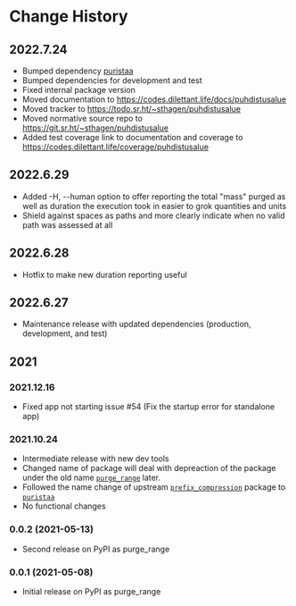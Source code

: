 # Change History

## 2022.7.24

* Bumped dependency [puristaa](https://pypi.python.org/pypi/puristaa/)
* Bumped dependencies for development and test
* Fixed internal package version
* Moved documentation to https://codes.dilettant.life/docs/puhdistusalue
* Moved tracker to https://todo.sr.ht/~sthagen/puhdistusalue
* Moved normative source repo to https://git.sr.ht/~sthagen/puhdistusalue
* Added test coverage link to documentation and coverage to https://codes.dilettant.life/coverage/puhdistusalue

## 2022.6.29

* Added -H, --human option to offer reporting the total "mass" purged as well as duration the execution took in easier to grok quantities and units
* Shield against spaces as paths and more clearly indicate when no valid path was assessed at all

## 2022.6.28

* Hotfix to make new duration reporting useful

## 2022.6.27

* Maintenance release with updated dependencies (production, development, and test)

## 2021
### 2021.12.16

* Fixed app not starting issue #54 (Fix the startup error for standalone app)

### 2021.10.24

* Intermediate release with new dev tools
* Changed name of package will deal with depreaction of the package under the old name [`purge_range`](https://pypi.org/project/purge-range/) later.
* Followed the name change of upstream [`prefix_compression`](https://pypi.org/project/prefix-compression/) package to [`puristaa`](https://pypi.org/project/puristaa/)
* No functional changes

### 0.0.2 (2021-05-13)

* Second release on PyPI as purge_range

### 0.0.1 (2021-05-08)

* Initial release on PyPI as purge_range

